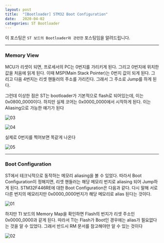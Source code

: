 ```yaml
---
layout: post
title:  "[Bootloader] STM32 Boot Configuration"
date:   2020-04-02
categories: ST Bootloader
---
```


이 포스팅은 `ST 보드의 Bootloader와 관련한` 포스팅임을 알려드립니다.

---
### Memory View

MCU가 리셋이 되면, 프로세서의 PC는 0번지를 가리키게 된다. 그리고 0번지에 위치한 값을 처음에 읽게 된다. 이때 MSP(Main Stack Pointer)는 0번지 값이 되게 된다. 그리고 다음 4번지는 리셋 핸들러의 주소를 가리킨다. 그래서 그 주소로 Jump를 하게 된다.

그런데 이상한 점은 ST는 bootloader가 기본적으로 flash로 되어있는데, 이는 0x0800_0000이다. 하지만 실제 코어는 0x0000_0000에서 시작하게 된다. 이는 Aliasing으로 가능한 얘기가 된다


![03](https://drive.google.com/uc?id=1MwI7K2_1Do_YL5It7R3GP2VlLufhV_vD)


![04](https://drive.google.com/uc?id=1LGKGV8VI5Nv57CAEmU-R5gSi1ZeSgGrq)


실제로 0번지를 찍어보면 똑같게 나온다


![05](https://drive.google.com/uc?id=1IjeAOhCNvc3uvfJuYcuo8l8UHa1tGOSP)


---
### Boot Configuration

ST에서 테크닉적으로 동작하는 메모리 aliasing을 볼 수 있었다. 따라서 Boot Configuration이 정해지면, 리셋 핸들러는 해당 메모리 번지로 aliasing 되어 Jump하게 된다. STM32F446RE에 대한 Boot Configuration은 다음과 같다. 다시 말해 서로 다른 번지의 메모리지만 0x0000_0000번지가 해당 메모리로 alias 된다는 것이다.

![01](https://drive.google.com/uc?id=1xHzn7jZBFokzQ3emTfSZ390Mv1lTAOBE)

하지만 TI 보드의 Memory Map을 확인하면 Flash의 번지가 리셋 주소인 0x0000_0000과 같게 된다. 따라서 TI는 Flash가 Boot인 경우에는 alias가 필요없다는 것을 알 수 있었다. 그래서 반드시 RM 문서를 참고해야만 알 수 있는 것이다

![02](https://drive.google.com/uc?id=1SMS8LACF0dgezSkpCGfnof-iCFX1FX0p)
